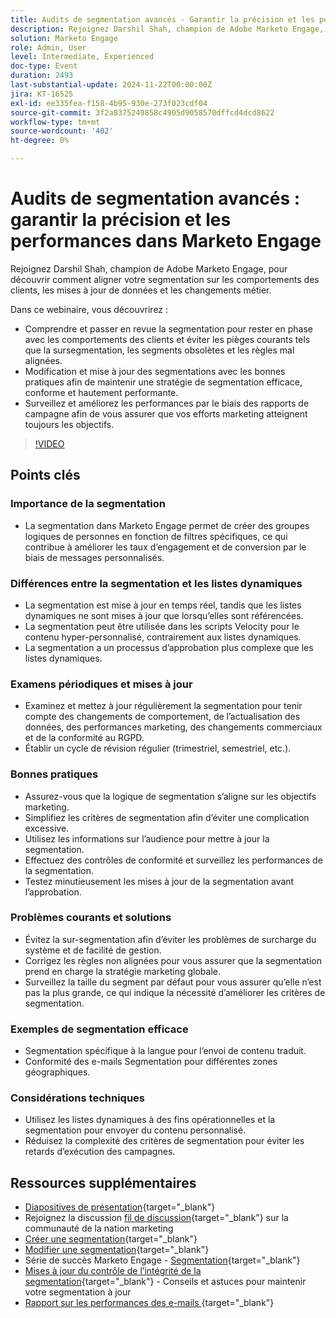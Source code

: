 ```yaml
---
title: Audits de segmentation avancés - Garantir la précision et les performances dans Marketo Engage
description: Rejoignez Darshil Shah, champion de Adobe Marketo Engage, pour maîtriser les audits de segmentation avancés, apprendre à optimiser les stratégies de segmentation, à vous aligner sur les comportements des clients, à maintenir la conformité au RGPD et à améliorer les performances marketing par le biais de bonnes pratiques et de mises à jour en temps réel.
solution: Marketo Engage
role: Admin, User
level: Intermediate, Experienced
doc-type: Event
duration: 2493
last-substantial-update: 2024-11-22T00:00:00Z
jira: KT-16525
exl-id: ee335fea-f158-4b95-930e-273f023cdf04
source-git-commit: 3f2a8375249858c4905d9058570dffcd4dcd8622
workflow-type: tm+mt
source-wordcount: '402'
ht-degree: 0%

---
```


# Audits de segmentation avancés : garantir la précision et les performances dans Marketo Engage

Rejoignez Darshil Shah, champion de Adobe Marketo Engage, pour découvrir comment aligner votre segmentation sur les comportements des clients, les mises à jour de données et les changements métier.

Dans ce webinaire, vous découvrirez :

* Comprendre et passer en revue la segmentation pour rester en phase avec les comportements des clients et éviter les pièges courants tels que la sursegmentation, les segments obsolètes et les règles mal alignées.
* Modification et mise à jour des segmentations avec les bonnes pratiques afin de maintenir une stratégie de segmentation efficace, conforme et hautement performante.
* Surveillez et améliorez les performances par le biais des rapports de campagne afin de vous assurer que vos efforts marketing atteignent toujours les objectifs.

>[!VIDEO](https://video.tv.adobe.com/v/3439383/?learn=on&enablevpops)

## Points clés

### Importance de la segmentation

* La segmentation dans Marketo Engage permet de créer des groupes logiques de personnes en fonction de filtres spécifiques, ce qui contribue à améliorer les taux d’engagement et de conversion par le biais de messages personnalisés.

### Différences entre la segmentation et les listes dynamiques

* La segmentation est mise à jour en temps réel, tandis que les listes dynamiques ne sont mises à jour que lorsqu’elles sont référencées.
* La segmentation peut être utilisée dans les scripts Velocity pour le contenu hyper-personnalisé, contrairement aux listes dynamiques.
* La segmentation a un processus d’approbation plus complexe que les listes dynamiques.

### Examens périodiques et mises à jour

* Examinez et mettez à jour régulièrement la segmentation pour tenir compte des changements de comportement, de l’actualisation des données, des performances marketing, des changements commerciaux et de la conformité au RGPD.
* Établir un cycle de révision régulier (trimestriel, semestriel, etc.).

### Bonnes pratiques

* Assurez-vous que la logique de segmentation s’aligne sur les objectifs marketing.
* Simplifiez les critères de segmentation afin d’éviter une complication excessive.
* Utilisez les informations sur l’audience pour mettre à jour la segmentation.
* Effectuez des contrôles de conformité et surveillez les performances de la segmentation.
* Testez minutieusement les mises à jour de la segmentation avant l’approbation.

### Problèmes courants et solutions

* Évitez la sur-segmentation afin d’éviter les problèmes de surcharge du système et de facilité de gestion.
* Corrigez les règles non alignées pour vous assurer que la segmentation prend en charge la stratégie marketing globale.
* Surveillez la taille du segment par défaut pour vous assurer qu’elle n’est pas la plus grande, ce qui indique la nécessité d’améliorer les critères de segmentation.

### Exemples de segmentation efficace

* Segmentation spécifique à la langue pour l’envoi de contenu traduit.
* Conformité des e-mails Segmentation pour différentes zones géographiques.

### Considérations techniques

* Utilisez les listes dynamiques à des fins opérationnelles et la segmentation pour envoyer du contenu personnalisé.
* Réduisez la complexité des critères de segmentation pour éviter les retards d’exécution des campagnes.

## Ressources supplémentaires

* [Diapositives de présentation](https://engage.adobe.com/rs/360-KCI-804/images/AME_Learn%20From%20your%20peers%20Webinar_Advanced%20segmentation%20Audits.pdf?version=0){target="_blank"}
* Rejoignez la discussion [fil de discussion](https://nation.marketo.com/t5/product-discussions/register-now-learn-from-your-peers-advanced-segmentation-audits/td-p/353460){target="_blank"} sur la communauté de la nation marketing
* [Créer une segmentation](https://experienceleague.adobe.com/fr/docs/marketo/using/product-docs/personalization/segmentation-and-snippets/segmentation/create-a-segmentation){target="_blank"}
* [Modifier une segmentation](https://experienceleague.adobe.com/fr/docs/marketo/using/product-docs/personalization/segmentation-and-snippets/segmentation/edit-a-segmentation){target="_blank"}
* Série de succès Marketo Engage - [Segmentation](https://nation.marketo.com/t5/product-blogs/marketo-success-series-segmentation/ba-p/304969){target="_blank"}
* [Mises à jour du contrôle de l’intégrité de la segmentation](https://nation.marketo.com/t5/product-blogs/segmentation-health-check-updates-tips-and-tricks-for-keeping/ba-p/241963){target="_blank"} - Conseils et astuces pour maintenir votre segmentation à jour
* [ Rapport sur les performances des e-mails ](https://experienceleague.adobe.com/fr/docs/marketo/using/product-docs/email-marketing/email-programs/email-program-data/email-performance-report){target="_blank"}
